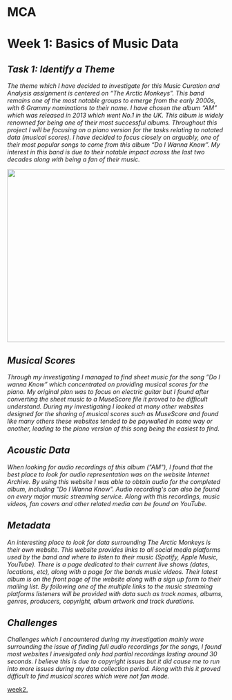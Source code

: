 # MCA
# Week 1: Basics of Music Data
## *Task 1: Identify a Theme* #
*The theme which I have decided to investigate for this Music Curation and Analysis assignment is centered on “The Arctic Monkeys”. This band remains one of the most notable groups to emerge from the early 2000s, with 6 Grammy nominations to their name. I have chosen the album “AM” which was released in 2013 which went No.1 in the UK. This album is widely renowned for being one of their most successful albums. Throughout this project I will be focusing on a piano version for the tasks relating to notated data (musical scores). I have decided to focus closely on arguably, one of their most popular songs to come from this album “Do I Wanna Know”. My interest in this band is due to their notable impact across the last two decades along with being a fan of their music.*

<p align="center">
<img src="https://github.com/emmahendry/MCA-2023/assets/145599857/2eefb371-a398-46b2-9dc0-bb1545465bb2" width="700" height="400">
</p>

## *Musical Scores*

*Through my investigating I managed to find sheet music for the song ”Do I wanna Know” which concentrated on providing musical scores for the piano. My original plan was to focus on electric guitar but I found after converting the sheet music to a MuseScore file it proved to be difficult understand. During my investigating I looked at many other websites designed for the sharing of musical scores such as MuseScore and found like many others these websites tended to be paywalled in some way or another, leading to the piano version of this song being the easiest to find.*  

## *Acoustic Data*

*When looking for audio recordings of this album ("AM"), I found that the best place to look for audio representation was on the website Internet Archive. By using this website I was able to obtain audio for the completed album, including "Do I Wanna Know". Audio recording's can also be found on every major music streaming service. Along with this recordings, music videos, fan covers and other related media can be found on YouTube.*

## *Metadata*

*An interesting place to look for data surrounding The Arctic Monkeys is their own website. This website provides links to all social media platforms used by the band and where to listen to their music (Spotify, Apple Music, YouTube). There is a page dedicated to their current live shows (dates, locations, etc), along with a page for the bands music videos. Their latest album is on the front page of the website along with a sign up form to their mailing list. By following one of the multiple links to the music streaming platforms listeners will be provided with data such as track names, albums, genres, producers, copyright, album artwork and track durations.* 

## *Challenges*

*Challenges which I encountered during my investigation mainly were surrounding the issue of finding full audio recordings for the songs, I found most websites I invesigated only had partial recordings lasting around 30 seconds. I believe this is due to copyright issues but it did cause me to run into more issues during my data collection period. Along with this it proved difficult to find musical scores which were not fan made.* 

[week2.](week2.md) 
